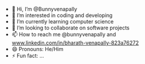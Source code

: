 - 👋 Hi, I’m @Bunnyvenapally
- 👀 I’m interested in coding and developing 
- 🌱 I’m currently learning computer science 
- 💞️ I’m looking to collaborate on software projects 
- 📫 How to reach me @bunnyvenapally and www.linkedin.com/in/bharath-venapally-823a76272
- 😄 Pronouns: He/Him
- ⚡ Fun fact: ...

<!---
Bunnyvenapally/Bunnyvenapally is a ✨ special ✨ repository because its `README.md` (this file) appears on your GitHub profile.
You can click the Preview link to take a look at your changes.
--->
